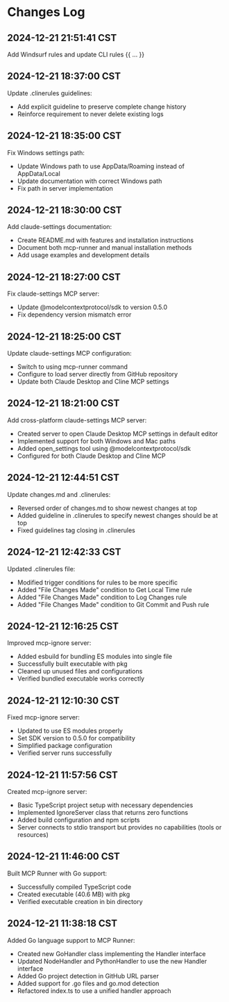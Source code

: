 # Changes Log

## 2024-12-21 21:51:41 CST

Add Windsurf rules and update CLI rules
{{ ... }}

## 2024-12-21 18:37:00 CST

Update .clinerules guidelines:
- Add explicit guideline to preserve complete change history
- Reinforce requirement to never delete existing logs

## 2024-12-21 18:35:00 CST

Fix Windows settings path:
- Update Windows path to use AppData/Roaming instead of AppData/Local
- Update documentation with correct Windows path
- Fix path in server implementation

## 2024-12-21 18:30:00 CST

Add claude-settings documentation:
- Create README.md with features and installation instructions
- Document both mcp-runner and manual installation methods
- Add usage examples and development details

## 2024-12-21 18:27:00 CST

Fix claude-settings MCP server:
- Update @modelcontextprotocol/sdk to version 0.5.0
- Fix dependency version mismatch error

## 2024-12-21 18:25:00 CST

Update claude-settings MCP configuration:
- Switch to using mcp-runner command
- Configure to load server directly from GitHub repository
- Update both Claude Desktop and Cline MCP settings

## 2024-12-21 18:21:00 CST

Add cross-platform claude-settings MCP server:
- Created server to open Claude Desktop MCP settings in default editor
- Implemented support for both Windows and Mac paths
- Added open_settings tool using @modelcontextprotocol/sdk
- Configured for both Claude Desktop and Cline MCP

## 2024-12-21 12:44:51 CST

Update changes.md and .clinerules:
- Reversed order of changes.md to show newest changes at top
- Added guideline in .clinerules to specify newest changes should be at top
- Fixed guidelines tag closing in .clinerules

## 2024-12-21 12:42:33 CST

Updated .clinerules file:
- Modified trigger conditions for rules to be more specific
- Added "File Changes Made" condition to Get Local Time rule
- Added "File Changes Made" condition to Log Changes rule
- Added "File Changes Made" condition to Git Commit and Push rule

## 2024-12-21 12:16:25 CST

Improved mcp-ignore server:
- Added esbuild for bundling ES modules into single file
- Successfully built executable with pkg
- Cleaned up unused files and configurations
- Verified bundled executable works correctly

## 2024-12-21 12:10:30 CST

Fixed mcp-ignore server:
- Updated to use ES modules properly
- Set SDK version to 0.5.0 for compatibility
- Simplified package configuration
- Verified server runs successfully

## 2024-12-21 11:57:56 CST

Created mcp-ignore server:
- Basic TypeScript project setup with necessary dependencies
- Implemented IgnoreServer class that returns zero functions
- Added build configuration and npm scripts
- Server connects to stdio transport but provides no capabilities (tools or resources)

## 2024-12-21 11:46:00 CST

Built MCP Runner with Go support:
- Successfully compiled TypeScript code
- Created executable (40.6 MB) with pkg
- Verified executable creation in bin directory

## 2024-12-21 11:38:18 CST

Added Go language support to MCP Runner:
- Created new GoHandler class implementing the Handler interface
- Updated NodeHandler and PythonHandler to use the new Handler interface
- Added Go project detection in GitHub URL parser
- Added support for .go files and go.mod detection
- Refactored index.ts to use a unified handler approach
